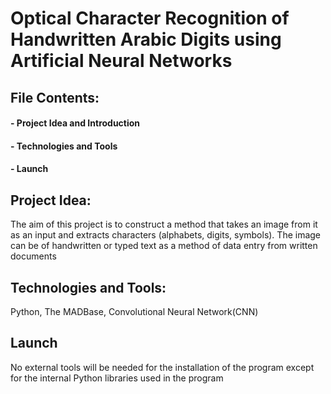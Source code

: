 # Optical Character Recognition of Handwritten Arabic Digits using Artificial Neural Networks

## File Contents:
#### - Project Idea and Introduction
#### - Technologies and Tools
#### - Launch


## Project Idea: 
The aim of this project is to construct a method that takes an image from it as an input and extracts characters (alphabets, digits, symbols).
The image can be of handwritten or typed text as a method of data entry from written documents


## Technologies and Tools:
Python, The MADBase, Convolutional Neural Network(CNN) 


## Launch
No external tools will be needed for the installation of the program except for the internal Python libraries used in the program

